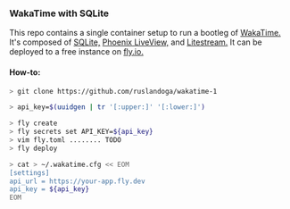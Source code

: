 ### WakaTime with SQLite

This repo contains a single container setup to run a bootleg of [WakaTime.](https://wakatime.com) It's composed of [SQLite,](https://www.sqlite.org) [Phoenix LiveView,](https://github.com/phoenixframework/phoenix_live_view) and [Litestream.](https://litestream.io) It can be deployed to a free instance on [fly.io.](https://fly.io)

#### How-to:

```sh
> git clone https://github.com/ruslandoga/wakatime-1

> api_key=$(uuidgen | tr '[:upper:]' '[:lower:]')

> fly create
> fly secrets set API_KEY=${api_key}
> vim fly.toml ........ TODO
> fly deploy

> cat > ~/.wakatime.cfg << EOM
[settings]
api_url = https://your-app.fly.dev
api_key = ${api_key}
EOM
```
